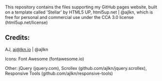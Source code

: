 This repository contains the files supporting my GitHub pages website, built on a template called 'Stellar' by HTML5 UP, html5up.net | @ajlkn, which is free for personal and commercial use under the CCA 3.0 license (html5up.net/license)

## Credits:
AJ, aj@lkn.io | @ajlkn

Icons: Font Awesome (fontawesome.io)

Other: jQuery (jquery.com), Scrollex (github.com/ajlkn/jquery.scrollex), Responsive Tools (github.com/ajlkn/responsive-tools)
